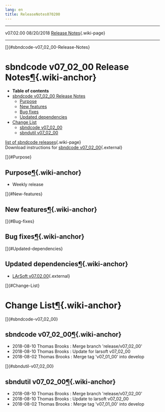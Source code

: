 ```yaml
---
lang: en
title: ReleaseNotes070200
---
```


  ----------- ------------ -- -- ------------------------------------------------------
  v07.02.00   08/20/2018         [Release Notes](ReleaseNotes070200.html){.wiki-page}
  ----------- ------------ -- -- ------------------------------------------------------

[]{#sbndcode-v07_02_00-Release-Notes}

sbndcode v07\_02\_00 Release Notes[¶](#sbndcode-v07_02_00-Release-Notes){.wiki-anchor}
======================================================================================

-   **Table of contents**
-   [sbndcode v07\_02\_00 Release
    Notes](#sbndcode-v07_02_00-Release-Notes)
    -   [Purpose](#Purpose)
    -   [New features](#New-features)
    -   [Bug fixes](#Bug-fixes)
    -   [Updated dependencies](#Updated-dependencies)
-   [Change List](#Change-List)
    -   [sbndcode v07\_02\_00](#sbndcode-v07_02_00)
    -   [sbndutil v07\_02\_00](#sbndutil-v07_02_00)

[list of sbndcode
releases](List_of_SBND_code_releases.html){.wiki-page}\
Download instructions for [sbndcode
v07\_02\_00](http://scisoft.fnal.gov/scisoft/bundles/sbnd/v07_02_00/sbndcode-v07_02_00.html){.external}

[]{#Purpose}

Purpose[¶](#Purpose){.wiki-anchor}
----------------------------------

-   Weekly release

[]{#New-features}

New features[¶](#New-features){.wiki-anchor}
--------------------------------------------

[]{#Bug-fixes}

Bug fixes[¶](#Bug-fixes){.wiki-anchor}
--------------------------------------

[]{#Updated-dependencies}

Updated dependencies[¶](#Updated-dependencies){.wiki-anchor}
------------------------------------------------------------

-   [LArSoft
    v07.02.00](https://cdcvs.fnal.gov/redmine/projects/larsoft/wiki/ReleaseNotes070200){.external}

[]{#Change-List}

Change List[¶](#Change-List){.wiki-anchor}
==========================================

[]{#sbndcode-v07_02_00}

sbndcode v07\_02\_00[¶](#sbndcode-v07_02_00){.wiki-anchor}
----------------------------------------------------------

-   2018-08-10 Thomas Brooks : Merge branch \'release/v07\_02\_00\'
-   2018-08-10 Thomas Brooks : Update for larsoft v07\_02\_00
-   2018-08-02 Thomas Brooks : Merge tag \'v07\_01\_00\' into develop

[]{#sbndutil-v07_02_00}

sbndutil v07\_02\_00[¶](#sbndutil-v07_02_00){.wiki-anchor}
----------------------------------------------------------

-   2018-08-10 Thomas Brooks : Merge branch \'release/v07\_02\_00\'
-   2018-08-10 Thomas Brooks : Update to larsoft v07\_02\_00
-   2018-08-02 Thomas Brooks : Merge tag \'v07\_01\_00\' into develop
